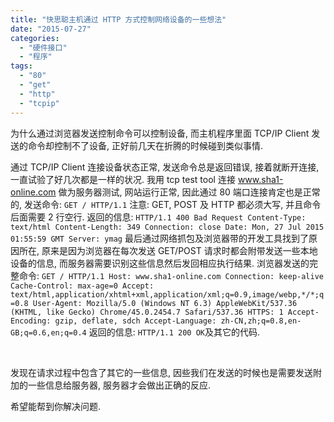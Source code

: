 ```yaml
---
title: "快思聪主机通过 HTTP 方式控制网络设备的一些想法"
date: "2015-07-27"
categories: 
  - "硬件接口"
  - "程序"
tags: 
  - "80"
  - "get"
  - "http"
  - "tcpip"
---
```


为什么通过浏览器发送控制命令可以控制设备, 而主机程序里面 TCP/IP Client 发送的命令却控制不了设备, 正好前几天在折腾的时候碰到类似事情.

通过 TCP/IP Client 连接设备状态正常, 发送命令总是返回错误, 接着就断开连接, 一直试验了好几次都是一样的状况. 我用 tcp test tool 连接 www.sha1-online.com 做为服务器测试, 网站运行正常, 因此通过 80 端口连接肯定也是正常的, 发送命令: `GET / HTTP/1.1` 注意: GET, POST 及 HTTP 都必须大写, 并且命令后面需要 2 行空行. 返回的信息: `HTTP/1.1 400 Bad Request Content-Type: text/html Content-Length: 349 Connection: close Date: Mon, 27 Jul 2015 01:55:59 GMT Server: ymag` 最后通过网络抓包及浏览器带的开发工具找到了原因所在, 原来是因为浏览器在每次发送 GET/POST 请求时都会附带发送一些本地设备的信息, 而服务器需要识别这些信息然后发回相应执行结果. 浏览器发送的完整命令: `GET / HTTP/1.1 Host: www.sha1-online.com Connection: keep-alive Cache-Control: max-age=0 Accept: text/html,application/xhtml+xml,application/xml;q=0.9,image/webp,*/*;q=0.8 User-Agent: Mozilla/5.0 (Windows NT 6.3) AppleWebKit/537.36 (KHTML, like Gecko) Chrome/45.0.2454.7 Safari/537.36 HTTPS: 1 Accept-Encoding: gzip, deflate, sdch Accept-Language: zh-CN,zh;q=0.8,en-GB;q=0.6,en;q=0.4` 返回的信息: `HTTP/1.1 200 OK`及其它的代码.

 

发现在请求过程中包含了其它的一些信息, 因些我们在发送的时候也是需要发送附加的一些信息给服务器, 服务器才会做出正确的反应.

希望能帮到你解决问题.
